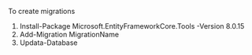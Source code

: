 To create migrations 
1. Install-Package Microsoft.EntityFrameworkCore.Tools -Version 8.0.15
2. Add-Migration MigrationName
3. Updata-Database
